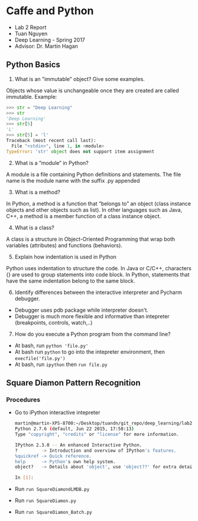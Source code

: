 # Caffe and Python 
* Lab 2 Report
* Tuan Nguyen
* Deep Learning - Spring 2017
* Advisor: Dr. Martin Hagan

## Python Basics
1. What is an ”immutable” object? Give some examples.

  Objects whose value is unchangeable once they are created are called immutable. Example:

  ```python
  >>> str = "Deep Learning"
  >>> str
  'Deep Learning'
  >>> str[5]
  'L'
  >>> str[5] = 'l'
  Traceback (most recent call last):
    File "<stdin>", line 1, in <module>
  TypeError: 'str' object does not support item assignment
  ```

2. What is a ”module” in Python?

  A module is a file containing Python definitions and statements. The file name is the module name with the suffix .py appended

3. What is a method?

  In Python, a method is a function that “belongs to” an object (class instance objects and other objects such as list). In other languages such as Java, C++, a method is a member function of a class instance object.

4. What is a class?

  A class is a structure in Object-Oriented Programming that wrap both variables (attributes) and functions (behaviors). 

5. Explain how indentation is used in Python

  Python uses indentation to structure the code. In Java or C/C++, characters {} are used to group statements into code block. In Python, statements that have the same indentation belong to the same block. 

6. Identify differences between the interactive interpreter and Pycharm debugger.
 * Debugger uses pdb package while interpreter doesn't. 
 * Debugger is much more flexible and informative than intepreter (breakpoints, controls, watch,..)

7. How do you execute a Python program from the command line?

 * At bash, run `python 'file.py'`
 * At bash run `python` to go into the intepreter environment, then `execfile('file.py')`
 * At bash, run `ipython` then `run file.py`
  
## Square Diamon Pattern Recognition
### Procedures
* Go to iPython interactive intepreter
  ```bash
  martin@martin-XPS-8700:~/Desktop/tuandn/git_repo/deep_learning/lab2$ ipython
  Python 2.7.6 (default, Jun 22 2015, 17:58:13) 
  Type "copyright", "credits" or "license" for more information.

  IPython 2.3.0 -- An enhanced Interactive Python.
  ?         -> Introduction and overview of IPython's features.
  %quickref -> Quick reference.
  help      -> Python's own help system.
  object?   -> Details about 'object', use 'object??' for extra details.

  In [1]: 
  ```
  
* Run `run SquareDiamondLMDB.py`
* Run `run SquareDiamon.py`
* Run `run SquareDiamon_Batch.py`
